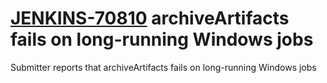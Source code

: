 # [JENKINS-70810](https://issues.jenkins.io/browse/JENKINS-70810) archiveArtifacts fails on long-running Windows jobs

Submitter reports that archiveArtifacts fails on long-running Windows jobs

